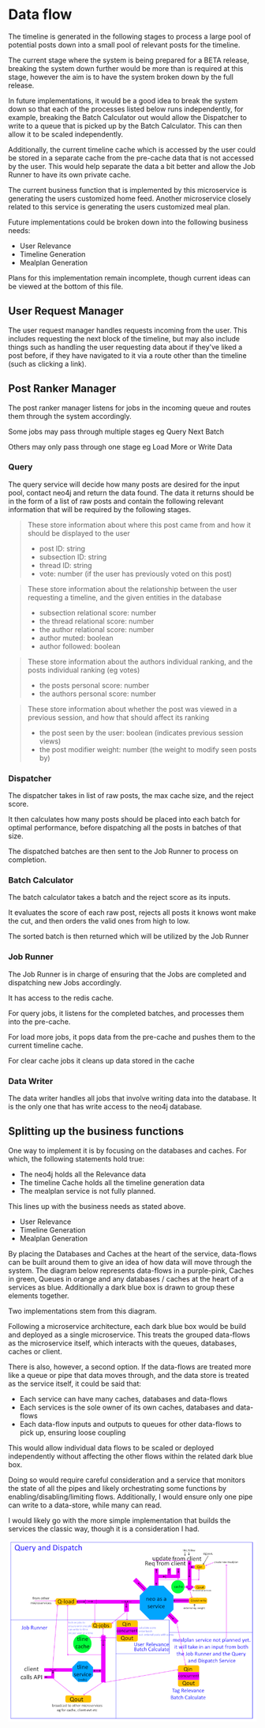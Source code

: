 # Data flow
The timeline is generated in the following stages to process a large pool of potential posts down into a
small pool of relevant posts for the timeline.

The current stage where the system is being prepared for a BETA release, breaking the system down further would be
more than is required at this stage, however the aim is to have the system broken down by the full release.

In future implementations, it would be a good idea to break the system down so that each of the processes
listed below runs independently, for example, breaking the Batch Calculator out would allow the Dispatcher
to write to a queue that is picked up by the Batch Calculator. This can then allow it to be scaled independently.

Additionally, the current timeline cache which is accessed by the user could be stored in a separate cache 
from the pre-cache data that is not accessed by the user. This would help separate the data a bit better
and allow the Job Runner to have its own private cache.

The current business function that is implemented by this microservice is generating the users customized home
feed. Another microservice closely related to this service is generating the users customized meal plan.

Future implementations could be broken down into the following business needs:
- User Relevance
- Timeline Generation
- Mealplan Generation

Plans for this implementation remain incomplete, though current ideas can be viewed at the bottom of this file.

## User Request Manager
The user request manager handles requests incoming from the user. This includes requesting the next block of
the timeline, but may also include things such as handling the user requesting data about if they've liked a
post before, if they have navigated to it via a route other than the timeline (such as clicking a link).

## Post Ranker Manager
The post ranker manager listens for jobs in the incoming queue and routes them through the system accordingly.

Some jobs may pass through multiple stages eg Query Next Batch

Others may only pass through one stage eg Load More or Write Data

### Query
The query service will decide how many posts are desired for the input pool, contact neo4j and return the data
found. The data it returns should be in the form of a list of raw posts and contain the following relevant 
information that will be required by the following stages.

> These store information about where this post came from and how it should be displayed to the user
>
> - post ID: string
> - subsection ID: string
> - thread ID: string
> - vote: number (if the user has previously voted on this post)

> These store information about the relationship between the user requesting a timeline, and the given entities
in the database
>
> - subsection relational score: number
> - the thread relational score: number
> - the author relational score: number
> - author muted: boolean
> - author followed: boolean

> These store information about the authors individual ranking, and the posts individual ranking (eg votes)
>
> - the posts personal score: number
> - the authors personal score: number

> These store information about whether the post was viewed in a previous session, and how that should affect its
ranking
>
> - the post seen by the user: boolean (indicates previous session views)
> - the post modifier weight: number (the weight to modify seen posts by)

### Dispatcher
The dispatcher takes in list of raw posts, the max cache size, and the reject score.

It then calculates how many posts should be placed into each batch for optimal performance, before dispatching
all the posts in batches of that size.

The dispatched batches are then sent to the Job Runner to process on completion.

### Batch Calculator
The batch calculator takes a batch and the reject score as its inputs.

It evaluates the score of each raw post, rejects all posts it knows wont make the cut, and then orders the
valid ones from high to low.

The sorted batch is then returned which will be utilized by the Job Runner

### Job Runner
The Job Runner is in charge of ensuring that the Jobs are completed and dispatching new Jobs accordingly.

It has access to the redis cache.

For query jobs, it listens for the completed batches, and processes them into the pre-cache.

For load more jobs, it pops data from the pre-cache and pushes them to the current timeline cache.

For clear cache jobs it cleans up data stored in the cache

### Data Writer
The data writer handles all jobs that involve writing data into the database. It is the only one that
has write access to the neo4j database.

## Splitting up the business functions
One way to implement it is by focusing on the databases and caches. For which, the following statements hold true:

- The neo4j holds all the Relevance data
- The timeline Cache holds all the timeline generation data
- The mealplan service is not fully planned.

This lines up with the business needs as stated above.

- User Relevance
- Timeline Generation
- Mealplan Generation

By placing the Databases and Caches at the heart of the service, data-flows can be built around them to give
an idea of how data will move through the system. The diagram below represents data-flows in a purple-pink,
Caches in green, Queues in orange and any databases / caches at the heart of a services as blue. Additionally
a dark blue box is drawn to group these elements together.

Two implementations stem from this diagram.

Following a microservice architecture, each dark blue box would be build and deployed as a single
microservice. This treats the grouped data-flows as the microservice itself, which interacts with the
queues, databases, caches or client.

There is also, however, a second option. If the data-flows are treated more like a queue or pipe that data
moves through, and the data store is treated as the service itself, it could be said that:
- Each service can have many caches, databases and data-flows
- Each services is the sole owner of its own caches, databases and data-flows
- Each data-flow inputs and outputs to queues for other data-flows to pick up, ensuring loose coupling

This would allow individual data flows to be scaled or deployed independently without affecting the other
flows within the related dark blue box.

Doing so would require careful consideration and a service that monitors the state of all the pipes and likely
orchestrating some functions by enabling/disabling/limiting flows. Additionally, I would ensure only one pipe
can write to a data-store, while many can read.

I would likely go with the more simple implementation that builds the services the classic way, though it
is a consideration I had.

![Data Flows](https://github.com/im-xra-dev/chomp-timeline/raw/main/docs/dataflow.png)
